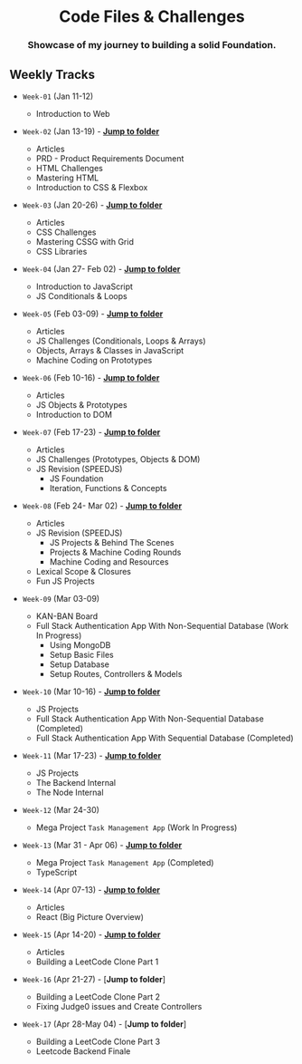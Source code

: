 <h1 align="center">Code Files & Challenges</h1>

<h3 align="center">
  Showcase of my journey to building a solid Foundation.
</h3>

## Weekly Tracks

- `Week-01` (Jan 11-12)

  - Introduction to Web

- `Week-02` (Jan 13-19) - [**Jump to folder**](./week-02/README.md)

  - Articles
  - PRD - Product Requirements Document
  - HTML Challenges
  - Mastering HTML
  - Introduction to CSS & Flexbox

- `Week-03` (Jan 20-26) - [**Jump to folder**](./week-03/README.md)

  - Articles
  - CSS Challenges
  - Mastering CSSG with Grid
  - CSS Libraries

- `Week-04` (Jan 27- Feb 02) - [**Jump to folder**](./week-04/README.md)

  - Introduction to JavaScript
  - JS Conditionals & Loops

- `Week-05` (Feb 03-09) - [**Jump to folder**](./week-05/README.md)

  - Articles
  - JS Challenges (Conditionals, Loops & Arrays)
  - Objects, Arrays & Classes in JavaScript
  - Machine Coding on Prototypes

- `Week-06` (Feb 10-16) - [**Jump to folder**](./week-06/README.md)

  - Articles
  - JS Objects & Prototypes
  - Introduction to DOM

- `Week-07` (Feb 17-23) - [**Jump to folder**](./week-07/README.md)

  - Articles
  - JS Challenges (Prototypes, Objects & DOM)
  - JS Revision (SPEEDJS)
    - JS Foundation
    - Iteration, Functions & Concepts

- `Week-08` (Feb 24- Mar 02) - [**Jump to folder**](./week-08/README.md)

  - Articles
  - JS Revision (SPEEDJS)
    - JS Projects & Behind The Scenes
    - Projects & Machine Coding Rounds
    - Machine Coding and Resources
  - Lexical Scope & Closures
  - Fun JS Projects

- `Week-09` (Mar 03-09)

  - KAN-BAN Board
  - Full Stack Authentication App With Non-Sequential Database (Work In Progress)
    - Using MongoDB
    - Setup Basic Files
    - Setup Database
    - Setup Routes, Controllers & Models

- `Week-10` (Mar 10-16) - [**Jump to folder**](./week-10/README.md)

  - JS Projects
  - Full Stack Authentication App With Non-Sequential Database (Completed)
  - Full Stack Authentication App With Sequential Database (Completed)

- `Week-11` (Mar 17-23) - [**Jump to folder**](./week-11/README.md)

  - JS Projects
  - The Backend Internal
  - The Node Internal

- `Week-12` (Mar 24-30)

  - Mega Project `Task Management App` (Work In Progress)

- `Week-13` (Mar 31 - Apr 06) - [**Jump to folder**](./week-13/README.md)

  - Mega Project `Task Management App` (Completed)
  - TypeScript

- `Week-14` (Apr 07-13) - [**Jump to folder**](./week-14/README.md)

  - Articles
  - React (Big Picture Overview)

- `Week-15` (Apr 14-20) - [**Jump to folder**](./week-15/README.md)

  - Articles
  - Building a LeetCode Clone Part 1

- `Week-16` (Apr 21-27) - [**Jump to folder**]

  - Building a LeetCode Clone Part 2
  - Fixing Judge0 issues and Create Controllers

- `Week-17` (Apr 28-May 04) - [**Jump to folder**]

  - Building a LeetCode Clone Part 3
  - Leetcode Backend Finale
